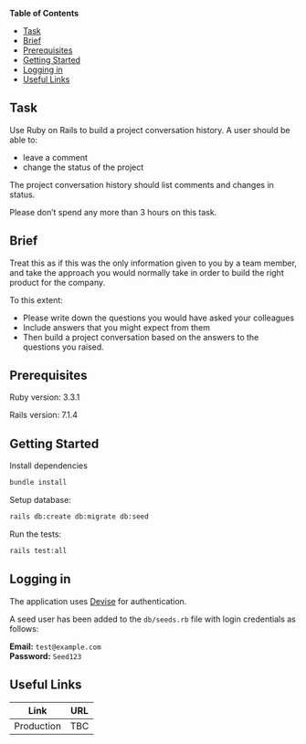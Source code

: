 **Table of Contents**

- [Task](#task)
- [Brief](#brief)
- [Prerequisites](#prerequisites)
- [Getting Started](#getting-started)
- [Logging in](#logging-in)
- [Useful Links](#useful-links)

## Task

Use Ruby on Rails to build a project conversation history. A user should be able to:

- leave a comment
- change the status of the project

The project conversation history should list comments and changes in status.

Please don’t spend any more than 3 hours on this task.

## Brief

Treat this as if this was the only information given to you by a team member, and take the approach you would normally take in order to build the right product for the company.

To this extent:

- Please write down the questions you would have asked your colleagues
- Include answers that you might expect from them
- Then build a project conversation based on the answers to the questions you raised.

## Prerequisites

Ruby version: 3.3.1

Rails version: 7.1.4

## Getting Started

Install dependencies

```bash
bundle install
```

Setup database:

```bash
rails db:create db:migrate db:seed
```

Run the tests:

```bash
rails test:all
```

## Logging in

The application uses [Devise](https://github.com/heartcombo/devise) for authentication.

A seed user has been added to the `db/seeds.rb` file with login credentials as follows:

**Email:** `test@example.com`  
**Password:** `Seed123`

## Useful Links

| Link       | URL |
| ---------- | --- |
| Production | TBC |
